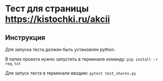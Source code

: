 # Тест для страницы https://kistochki.ru/akcii

## Инструкция

Для запуска теста должен быть установлен python.

В папке проекта нужно запустить в терминале команду: `pip install -r req.txt`

Для запуск теста в терминале вводим: `pytest test_shares.py`
